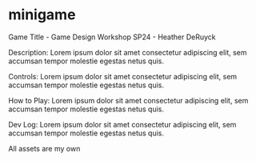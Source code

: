 # minigame
Game Title - Game Design Workshop SP24 - Heather DeRuyck

Description: 
  Lorem ipsum dolor sit amet consectetur adipiscing elit, sem accumsan tempor molestie egestas netus quis.

Controls: 
  Lorem ipsum dolor sit amet consectetur adipiscing elit, sem accumsan tempor molestie egestas netus quis.

How to Play: 
  Lorem ipsum dolor sit amet consectetur adipiscing elit, sem accumsan tempor molestie egestas netus quis.

Dev Log: 
  Lorem ipsum dolor sit amet consectetur adipiscing elit, sem accumsan tempor molestie egestas netus quis.

All assets are my own
